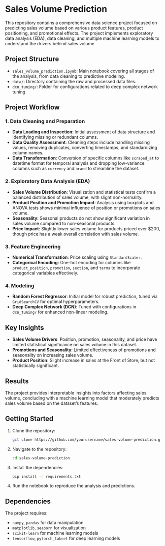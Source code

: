 # Sales Volume Prediction

This repository contains a comprehensive data science project focused on predicting sales volume based on various product features, product positioning, and promotional effects. The project implements exploratory data analysis (EDA), data cleaning, and multiple machine learning models to understand the drivers behind sales volume.

## Project Structure

- `sales_volume_prediction.ipynb`: Main notebook covering all stages of the analysis, from data cleaning to predictive modeling.
- `data/`: Directory containing the raw and processed data files.
- `dcn_tuning/`: Folder for configurations related to deep complex network tuning.

## Project Workflow

### 1. Data Cleaning and Preparation
- **Data Loading and Inspection**: Initial assessment of data structure and identifying missing or redundant columns.
- **Data Quality Assessment**: Cleaning steps include handling missing values, removing duplicates, converting timestamps, and standardizing column names.
- **Data Transformation**: Conversion of specific columns like `scraped_at` to datetime format for temporal analysis and dropping low-variance columns such as `currency` and `brand` to streamline the dataset.

### 2. Exploratory Data Analysis (EDA)
- **Sales Volume Distribution**: Visualization and statistical tests confirm a balanced distribution of sales volume, with slight non-normality.
- **Product Position and Promotion Impact**: Analysis using boxplots and ANOVA tests shows minimal influence of position or promotions on sales volume.
- **Seasonality**: Seasonal products do not show significant variation in sales volume compared to non-seasonal products.
- **Price Impact**: Slightly lower sales volume for products priced over $200, though price has a weak overall correlation with sales volume.

### 3. Feature Engineering
- **Numerical Transformation**: Price scaling using `StandardScaler`.
- **Categorical Encoding**: One-hot encoding for columns like `product_position`, `promotion`, `section`, and `terms` to incorporate categorical variables effectively.

### 4. Modeling
   - **Random Forest Regressor**: Initial model for robust prediction, tuned via `GridSearchCV` for optimal hyperparameters.
   - **Deep Complex Network (DCN)**: Tuned with configurations in `dcn_tuning/` for enhanced non-linear modeling.

## Key Insights
- **Sales Volume Drivers**: Position, promotion, seasonality, and price have limited statistical significance on sales volume in this dataset.
- **Promotions and Seasonality**: Limited effectiveness of promotions and seasonality on increasing sales volume.
- **Product Position**: Slight increase in sales at the Front of Store, but not statistically significant.

## Results
The project provides interpretable insights into factors affecting sales volume, concluding with a machine learning model that moderately predicts sales volume based on the dataset’s features.

## Getting Started

1. Clone the repository:
   ```bash
   git clone https://github.com/yourusername/sales-volume-prediction.git
   ```
2. Navigate to the repository:
   ```bash
   cd sales-volume-prediction
   ```
3. Install the dependencies:
   ```bash
   pip install -r requirements.txt
   ```
4. Run the notebook to reproduce the analysis and predictions.

## Dependencies
The project requires:
- `numpy`, `pandas` for data manipulation
- `matplotlib`, `seaborn` for visualization
- `scikit-learn` for machine learning models
- `tensorflow`, `pytorch_tabnet` for deep learning models